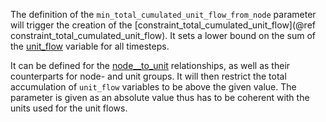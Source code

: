 The definition of the `min_total_cumulated_unit_flow_from_node` parameter will trigger the creation of the [constraint\_total\_cumulated\_unit\_flow](@ref constraint_total_cumulated_unit_flow). It sets a lower bound on the sum of the [unit\_flow](@ref) variable for all timesteps.

It can be defined for the [node\_\_to\_unit](@ref) relationships, as well as their counterparts for node- and unit groups. It will then restrict the total accumulation of `unit_flow` variables to be above the given value. The parameter is given as an absolute value thus has to be coherent with the units used for the unit flows. 
